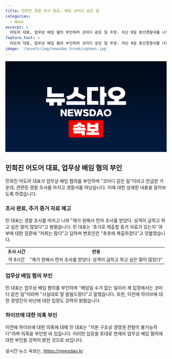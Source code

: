 ```yaml
---
title: 민희진 경찰 조사 종료… 배임 코미디 같은 일
categories:
  - News
excerpt: >
  어도어 대표, 업무상 배임 혐의 부인하며 코미디 같은 일 주장. 지난 9일 용산경찰서를 나오며 성격이 급하고 하고 싶은 말이 많았다고 전하며 추가 증거 자료 제출 예고. 사실대로 말해서 후련하다며 혐의 부인 강조, 이전에는 업무상 배임 혐의로 고발된 바 있음.
feature_text: >
  어도어 대표, 업무상 배임 혐의 부인하며 코미디 같은 일 주장. 지난 9일 용산경찰서를 나오며 성격이 급하고 하고 싶은 말이 많았다고 전하며 추가 증거 자료 제출 예고. 사실대로 말해서 후련하다며 혐의 부인 강조, 이전에는 업무상 배임 혐의로 고발된 바 있음.
image: '/assets/img/newsdao_breakingnews.jpg'
---
```


<p><img src="/assets/img/newsdao_breakingnews.jpg" alt="firstkoreanews 속보" /></p>

<h2 data-ke-size="size26">민희진 어도어 대표, 업무상 배임 혐의 부인</h2>

<p data-ke-size="size16">민희진 어도어 대표가 업무상 배임 혐의를 부인하며 "코미디 같은 일"이라고 언급한 가운데, 관련된 경찰 조사를 마치고 경찰서를 떠났습니다. 이에 대한 상세한 내용을 알아보도록 하겠습니다.</p>

<h3>조사 완료, 추가 증거 자료 예고</h3>

<p data-ke-size="size16">민 대표는 경찰 조사를 마치고 나와 "제가 원해서 먼저 조사를 받았다. 성격이 급하고 하고 싶은 말이 많았다"고 밝혔습니다. 민 대표는 '추가로 제출할 증거 자료가 있는지' 여부에 대한 질문에 "저희는 많다"고 답하며 변호인은 "추후에 제출하겠다"고 덧붙였습니다.</p>

<table>
    <tr>
        <td style="text-align: center; height: 17px;"><b>조사 시간</b></td>
        <td style="text-align: center; height: 17px;"><b>반응</b></td>
    </tr>
    <tr>
        <td style="text-align: center; height: 17px;">약 8시간</td>
        <td style="text-align: center; height: 17px;">"제가 원해서 먼저 조사를 받았다. 성격이 급하고 하고 싶은 말이 많았다"</td>
    </tr>
</table>

<h3>업무상 배임 혐의 부인</h3>

<p data-ke-size="size16">민 대표는 업무상 배임 혐의를 부인하며 "배임일 수가 없는 일이라 제 입장에서는 코미디 같은 일"이라며 "사실대로 잘 말씀드렸다"고 말했습니다. 또한, 이전에 하이브에 대한 경영진의 비난에 대한 입장도 강력히 밝혔습니다.</p>

<h3>하이브에 대한 의혹 부인</h3>

<p data-ke-size="size16">이전에 하이브에 대한 의혹에 대해 민 대표는 "지분 구조상 경영권 찬탈이 불가능하다"라며 의혹을 부인한 바 있습니다. 이러한 입장을 토대로 현재의 업무상 배임 혐의에 대한 부인을 강력히 밝힌 것으로 보입니다.</p>
실시간 뉴스 속보는, <a href="https://newsdao.kr" rel="dofollow">https://newsdao.kr</a>


